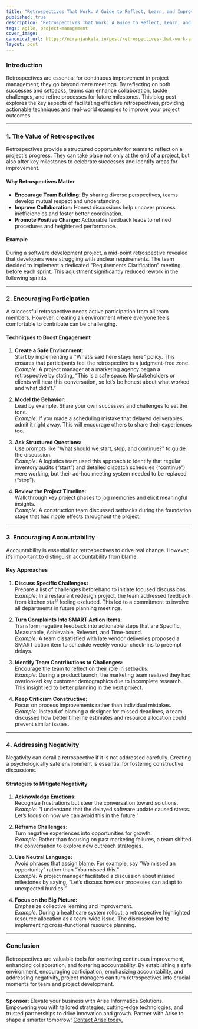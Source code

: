 ```yaml
---
title: "Retrospectives That Work: A Guide to Reflect, Learn, and Improve"
published: true
description: "Retrospectives That Work: A Guide to Reflect, Learn, and Improve"
tags: agile, project-management
cover_image: 
canonical_url: https://niranjankala.in/post/retrospectives-that-work-a-guide-to-reflect-learn-and-improve
layout: post
---
```


### **Introduction**  
Retrospectives are essential for continuous improvement in project management; they go beyond mere meetings. By reflecting on both successes and setbacks, teams can enhance collaboration, tackle challenges, and refine processes for future milestones. This blog post explores the key aspects of facilitating effective retrospectives, providing actionable techniques and real-world examples to improve your project outcomes.

---

### **1. The Value of Retrospectives**  
Retrospectives provide a structured opportunity for teams to reflect on a project's progress. They can take place not only at the end of a project, but also after key milestones to celebrate successes and identify areas for improvement.  

#### **Why Retrospectives Matter**  
- **Encourage Team Building:** By sharing diverse perspectives, teams develop mutual respect and understanding.  
- **Improve Collaboration:** Honest discussions help uncover process inefficiencies and foster better coordination.  
- **Promote Positive Change:** Actionable feedback leads to refined procedures and heightened performance.  

#### **Example**  
During a software development project, a mid-point retrospective revealed that developers were struggling with unclear requirements. The team decided to implement a dedicated "Requirements Clarification" meeting before each sprint. This adjustment significantly reduced rework in the following sprints.  

---

### **2. Encouraging Participation**  
A successful retrospective needs active participation from all team members. However, creating an environment where everyone feels comfortable to contribute can be challenging.  

#### **Techniques to Boost Engagement**  
1. **Create a Safe Environment:**  
   Start by implementing a "What’s said here stays here" policy. This ensures that participants feel the retrospective is a judgment-free zone.  
   *Example:* A project manager at a marketing agency began a retrospective by stating, “This is a safe space. No stakeholders or clients will hear this conversation, so let’s be honest about what worked and what didn’t.”  

2. **Model the Behavior:**  
   Lead by example. Share your own successes and challenges to set the tone.  
   *Example:* If you made a scheduling mistake that delayed deliverables, admit it right away. This will encourage others to share their experiences too.  

3. **Ask Structured Questions:**  
   Use prompts like "What should we start, stop, and continue?" to guide the discussion.  
   *Example:* A logistics team used this approach to identify that regular inventory audits (“start”) and detailed dispatch schedules (“continue”) were working, but their ad-hoc meeting system needed to be replaced (“stop”).  

4. **Review the Project Timeline:**  
   Walk through key project phases to jog memories and elicit meaningful insights.  
   *Example:* A construction team discussed setbacks during the foundation stage that had ripple effects throughout the project.  

---

### **3. Encouraging Accountability**  
Accountability is essential for retrospectives to drive real change. However, it’s important to distinguish accountability from blame.  

#### **Key Approaches**  
1. **Discuss Specific Challenges:**  
   Prepare a list of challenges beforehand to initiate focused discussions.  
   *Example:* In a restaurant redesign project, the team addressed feedback from kitchen staff feeling excluded. This led to a commitment to involve all departments in future planning meetings.  

2. **Turn Complaints Into SMART Action Items:**  
   Transform negative feedback into actionable steps that are Specific, Measurable, Achievable, Relevant, and Time-bound.  
   *Example:* A team dissatisfied with late vendor deliveries proposed a SMART action item to schedule weekly vendor check-ins to preempt delays.  

3. **Identify Team Contributions to Challenges:**  
   Encourage the team to reflect on their role in setbacks.  
   *Example:* During a product launch, the marketing team realized they had overlooked key customer demographics due to incomplete research. This insight led to better planning in the next project.  

4. **Keep Criticism Constructive:**  
   Focus on process improvements rather than individual mistakes.  
   *Example:* Instead of blaming a designer for missed deadlines, a team discussed how better timeline estimates and resource allocation could prevent similar issues.  

---

### **4. Addressing Negativity**  
Negativity can derail a retrospective if it is not addressed carefully. Creating a psychologically safe environment is essential for fostering constructive discussions.  

#### **Strategies to Mitigate Negativity**  
1. **Acknowledge Emotions:**  
   Recognize frustrations but steer the conversation toward solutions.  
   *Example:* “I understand that the delayed software update caused stress. Let’s focus on how we can avoid this in the future.”  

2. **Reframe Challenges:**  
   Turn negative experiences into opportunities for growth.  
   *Example:* Rather than focusing on past marketing failures, a team shifted the conversation to explore new outreach strategies.  

3. **Use Neutral Language:**  
   Avoid phrases that assign blame. For example, say “We missed an opportunity” rather than “You missed this.”  
   *Example:* A project manager facilitated a discussion about missed milestones by saying, “Let’s discuss how our processes can adapt to unexpected hurdles.”  

4. **Focus on the Big Picture:**  
   Emphasize collective learning and improvement.  
   *Example:* During a healthcare system rollout, a retrospective highlighted resource allocation as a team-wide issue. The discussion led to implementing cross-functional resource planning.  

---

### **Conclusion**  
Retrospectives are valuable tools for promoting continuous improvement, enhancing collaboration, and fostering accountability. By establishing a safe environment, encouraging participation, emphasizing accountability, and addressing negativity, project managers can turn retrospectives into crucial moments for team and project development.  

---
**Sponsor:** Elevate your business with Arise Informatics Solutions. Empowering you with tailored strategies, cutting-edge technologies, and trusted partnerships to drive innovation and growth. Partner with Arise to shape a smarter tomorrow! [Contact Arise today.](https://arisein.com/contact/)
